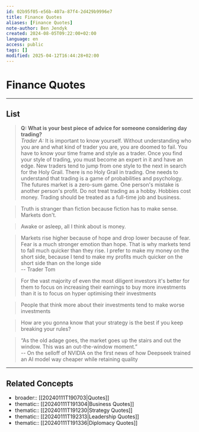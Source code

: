```yaml
---
id: 02b95f05-e56b-407a-87f4-2d429b9996e7
title: Finance Quotes
aliases: [Finance Quotes]
note-author: Ben Jendyk
created: 2024-08-05T09:22:00+02:00
language: en
access: public
tags: []
modified: 2025-04-12T16:44:28+02:00
---
```


# Finance Quotes

---

## List

> **Q: What is your best piece of advice for someone considering day trading?**  
> *Trader A:* It is important to know yourself. Without understanding who you are and what kind of trader you are, you are doomed to fail. You have to know your time frame and style as a trader. Once you find your style of trading, you must become an expert in it and have an edge. New traders tend to jump from one style to the next in search for the Holy Grail. There is no Holy Grail in trading. One needs to understand that trading is a game of probabilities and psychology. The futures market is a zero-sum game. One person's mistake is another person's profit. Do not treat trading as a hobby. Hobbies cost money. Trading should be treated as a full-time job and business.

> Truth is stranger than fiction because fiction has to make sense. Markets don't.

> Awake or asleep, all I think about is money.

> Markets rise higher because of hope and drop lower because of fear. Fear is a much stronger emotion than hope. That is why markets tend to fall much quicker than they rise. I prefer to make my money on the short side, because I tend to make my profits much quicker on the short side than on the longe side  
-- Trader Tom

> For the vast majority of even the most diligent investors it's better for them to focus on increasing their earnings to buy more investments than it is to focus on hyper optimising their investments

> People that think more about their investments tend to make worse investments

> How are you gonna know that your strategy is the best if you keep breaking your rules?

> “As the old adage goes, the market goes up the stairs and out the window. This was an out-the-window moment.”  
-- On the selloff of NVIDIA on the first news of how Deepseek trained an AI model way cheaper while retaining quality

---

## Related Concepts

- broader:: [[20240111T190703|Quotes]]
- thematic:: [[20240111T191304|Business Quotes]]
- thematic:: [[20240111T191230|Strategy Quotes]]
- thematic:: [[20240111T192313|Leadership Quotes]]
- thematic:: [[20240111T191336|Diplomacy Quotes]]
